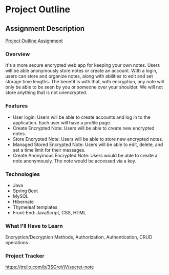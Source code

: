 # Project Outline
## Assignment Description
[Project Outline Assignment](https://education.launchcode.org/liftoff/modules/assignments/project-outline)
### Overview
It's a more secure encrypted web app for keeping your own notes. Users will be able anonymously store notes or create an account. With a login, users can store and organize notes, along with abilities to edit and set storage time lengths. The benefit is with that, with encryption, any note will only be able to be seen by you or someone over your shoulder. We will not store anything that is not unencrypted.
### Features
- User login: Users will be able to create accounts and log in to the application. Each user will have a profile page.
- Create Encrypted Note: Users will be able to create new encrypted notes. 
- Store Encrypted Note: Users will be able to store new encrypted notes. 
- Managed Stored Encrypted Note: Users will be able to edit, delete, and set a time limit for their messages. 
- Create Anonymous Encrypted Note: Users would be able to create a note anonymously. The note would be accessed via a key.
### Technologies
- Java
- Spring Boot
- MySQL
- Hibernate
- Thymeleaf templates
- Front-End:  JavaScript, CSS, HTML
### What I'll Have to Learn
Encryption/Decryption Methods, Authorization, Authentication, CRUD operations
### Project Tracker
https://trello.com/b/3SGroVjV/secret-note
